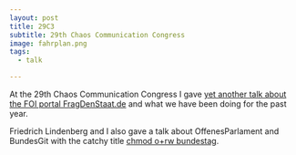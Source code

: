 ```yaml
---
layout: post
title: 29C3
subtitle: 29th Chaos Communication Congress
image: fahrplan.png
tags:
  - talk

---
```


At the 29th Chaos Communication Congress I gave [yet another talk about the FOI portal FragDenStaat.de](http://events.ccc.de/congress/2012/Fahrplan/events/5262.en.html) and what we have been doing for the past year.

Friedrich Lindenberg and I also gave a talk about OffenesParlament and BundesGit with the catchy title [chmod o+rw bundestag](http://events.ccc.de/congress/2012/Fahrplan/events/5263.en.html).
